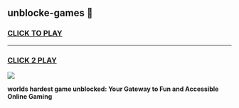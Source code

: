 
## unblocke-games 👋
<h3>
<a href="https://premium.freeplayer.one?title=unblocke-games&ref=14F">CLICK TO PLAY</a></h3>
<hr>

<h3>
<a href="https://premium.freeplayer.one?title=unblocke-games&ref=14F">CLICK 2 PLAY</a>
  
</h3>

<a href="https://premium.freeplayer.one?title=unblocke-games&ref=12F/"><img src="https://clearcache.store/games.png"></a>


**worlds hardest game unblocked: Your Gateway to Fun and Accessible Online Gaming**
